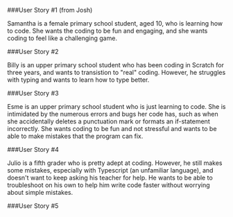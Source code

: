 ###User Story #1 (from Josh)

  Samantha is a female primary school student, aged 10, who is learning how to code. She wants the coding to be fun and engaging, and she 
  wants coding to feel like a challenging game.

###User Story #2

  Billy is an upper primary school student who has been coding in Scratch for three years, and wants to transistion to "real" coding. 
  However, he struggles with typing and wants to learn how to type better.

###User Story #3

  Esme is an upper primary school student who is just learning to code. She is intimidated by the numerous errors and bugs her code has,
  such as when she accidentally deletes a punctuation mark or formats an if-statement incorrectly. She wants coding to be fun and not 
  stressful and wants to be able to make mistakes that the program can fix.

###User Story #4

  Julio is a fifth grader who is pretty adept at coding. However, he still makes some mistakes, especially with Typescript (an unfamiliar
  language), and doesn't want to keep asking his teacher for help. He wants to be able to troubleshoot on his own to help him write code
  faster without worrying about simple mistakes.

###User Story #5
 
 
 
 
 
 

